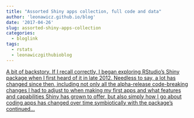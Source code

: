 ```yaml
---
title: "Assorted Shiny apps collection, full code and data"
author: 'leonawicz.github.io/blog'
date: '2017-04-26'
slug: assorted-shiny-apps-collection
categories:
  - bloglink
tags:
  - rstats
  - leonawiczgithubioblog
---
```


[A bit of backstory. If I recall correctly, I began exploring RStudio’s Shiny package when I first heard of it in late 2012. Needless to say, a lot has changed since then, including not only all the alpha-release code-breaking changes I had to adjust to when making my first apps and what features and capabilities Shiny has grown to offer, but also simply how I go about coding apps has changed over time symbiotically with the package’s continued...<click to read more>](https://leonawicz.github.io/blog/post/2017-04-26-assorted-shiny-apps/)

